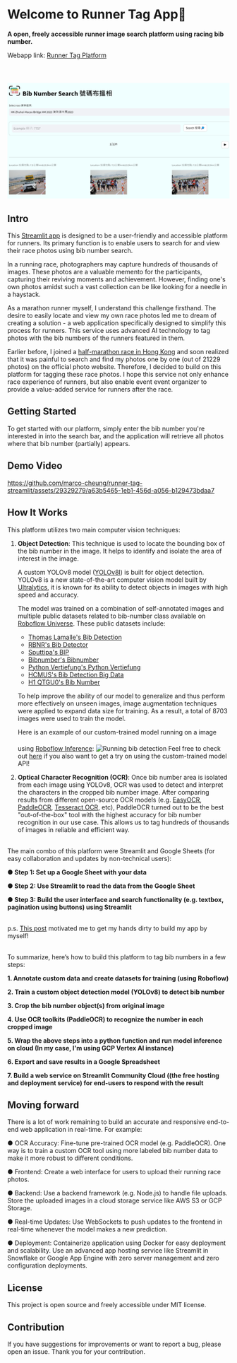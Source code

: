 # Welcome to Runner Tag App👋

**A open, freely accessible runner image search platform using racing bib number.**

Webapp link: [Runner Tag Platform](https://runner-tag.streamlit.app/)

<img src="https://github.com/marco-cheung/runner-tag-streamlit/blob/main/.streamlit/index_page.png" alt="Streamlit app" style="margin-top:40px"></img>

## Intro
This [Streamlit app](https://runner-tag.streamlit.app/) is designed to be a user-friendly and accessible platform for runners. Its primary function is to enable users to search for and view their race photos using bib number search.

In a running race, photographers may capture hundreds of thousands of images. These photos are a valuable memento for the participants, capturing their reviving moments and achievement. However, finding one's own photos amidst such a vast collection can be like looking for a needle in a haystack.

As a marathon runner myself, I understand this challenge firsthand. The desire to easily locate and view my own race photos led me to dream of creating a solution - a web application specifically designed to simplify this process for runners. This service uses advanced AI technology to tag photos with the bib numbers of the runners featured in them.

Earlier before, I joined a [half-marathon race in Hong Kong](https://www.hzmb-halfmarathon.com/) and soon realized that it was painful to search and find my photos one by one (out of 21229 photos) on the official photo website. Therefore, I decided to build on this platform for tagging these race photos. I hope this service not only enhance race experience of runners, but also enable event event organizer to provide a value-added service for runners after the race.

## Getting Started

To get started with our platform, simply enter the bib number you're interested in into the search bar, and the application will retrieve all photos where that bib number (partially) appears.

## Demo Video

https://github.com/marco-cheung/runner-tag-streamlit/assets/29329279/a63b5465-1eb1-456d-a056-b129473bdaa7

## How It Works

This platform utilizes two main computer vision techniques:

1. **Object Detection**: This technique is used to locate the bounding box of the bib number in the image. It helps to identify and isolate the area of interest in the image.

    A custom YOLOv8 model ([YOLOv8l](https://github.com/ultralytics/assets/releases/download/v0.0.0/yolov8l.pt)) is built for object detection. YOLOv8 is a new state-of-the-art computer vision model built by [Ultralytics](https://github.com/ultralytics/ultralytics), it is known for its ability to detect objects in images with high speed and accuracy.

    The model was trained on a combination of self-annotated images and multiple public datasets related to bib-number class available on [Roboflow Universe](https://universe.roboflow.com/). These public datasets include:

    - [Thomas Lamalle's Bib Detection](https://universe.roboflow.com/thomas-lamalle/bib-detection)
    - [RBNR's Bib Detector](https://universe.roboflow.com/rbnr/bib-detector)
    - [Sputtipa's BIP](https://universe.roboflow.com/sputtipa/bip)
    - [Bibnumber's Bibnumber](https://universe.roboflow.com/bibnumber/bibnumber)
    - [Python Vertiefung's Python Vertiefung](https://universe.roboflow.com/python-vertiefung/python-vertiefung)
    - [HCMUS's Bib Detection Big Data](https://universe.roboflow.com/hcmus-3p8wh/bib-detection-big-data)
    - [H1 QTGU0's Bib Number](https://universe.roboflow.com/h1-qtgu0/bib-number)

    To help improve the ability of our model to generalize and thus perform more effectively on unseen images, image augmentation techniques were applied to expand data size for training. As a result, a total of 8703 images were used to train the model.

    Here is an example of our custom-trained model running on a image using [Roboflow Inference](https://universe.roboflow.com/marco-cheung/bib-number-labeling/model/14): 
    <img src="https://github.com/marco-cheung/runner-tag-streamlit/blob/main/.streamlit/running-bib-detection.png" alt="Running bib detection" style="margin-top:20px"></img>
    Feel free to check out [here](https://universe.roboflow.com/marco-cheung/bib-number-labeling/model/14) if you also want to get a try on using the custom-trained model API!

2. **Optical Character Recognition (OCR)**: Once bib number area is isolated from each image using YOLOv8, OCR was used to detect and interpret the characters in the cropped bib number image. After comparing results from different open-source OCR models (e.g. [EasyOCR](https://github.com/JaidedAI/EasyOCR), [PaddleOCR](https://github.com/PaddlePaddle/PaddleOCR), [Tesseract OCR](https://github.com/tesseract-ocr/tesseract), etc), PaddleOCR turned out to be the best "out-of-the-box" tool with the highest accuracy for bib number recognition in our use case. This allows us to tag hundreds of thousands of images in reliable and efficient way.

<br/>The main combo of this platform were Streamlit and Google Sheets (for easy collaboration and updates by non-technical users):<br/>

**● Step 1: Set up a Google Sheet with your data**

**● Step 2: Use Streamlit to read the data from the Google Sheet**

**● Step 3: Build the user interface and search functionality (e.g. textbox, pagination using buttons) using Streamlit**

<br/>p.s. [This post](https://blog.streamlit.io/create-a-search-engine-with-streamlit-and-google-sheets/) motivated me to get my hands dirty to build my app by myself!<br/>

<br/>To summarize, here’s how to build this platform to tag bib numbers in a few steps:<br/>

**1. Annotate custom data and create datasets for training (using Roboflow)**

**2. Train a custom object detection model (YOLOv8) to detect bib number**

**3. Crop the bib number object(s) from original image**

**4. Use OCR toolkits (PaddleOCR) to recognize the number in each cropped image**

**5. Wrap the above steps into a python function and run model inference on cloud (In my case, I'm using GCP Vertex AI instance)**

**6. Export and save results in a Google Spreadsheet**

**7. Build a web service on Streamlit Community Cloud ((the free hosting and deployment service) for end-users to respond with the result**

## Moving forward

There is a lot of work remaining to build an accurate and responsive end-to-end web application in real-time. For example:

● OCR Accuracy: Fine-tune pre-trained OCR model (e.g. PaddleOCR). One way is to train a custom OCR tool using more labeled bib number data to make it more robust to different conditions.  


● Frontend: Create a web interface for users to upload their running race photos.


● Backend: Use a backend framework (e.g. Node.js) to handle file uploads. Store the uploaded images in a cloud storage service like AWS S3 or GCP Storage.


● Real-time Updates: Use WebSockets to push updates to the frontend in real-time whenever the model makes a new prediction.


● Deployment: Containerize application using Docker for easy deployment and scalability. Use an advanced app hosting service like Streamlit in Snowflake or Google App Engine with zero server management and zero configuration deployments.

## License

This project is open source and freely accessible under MIT license.

## Contribution

If you have suggestions for improvements or want to report a bug, please open an issue. Thank you for your contribution.
